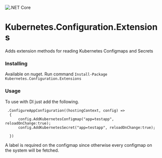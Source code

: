 
![.NET Core](https://github.com/Towmeykaw/Kubernetes.Configuration.Extensions/workflows/.NET%20Core/badge.svg)

# Kubernetes.Configuration.Extensions

Adds extension methods for reading Kubernetes Configmaps and Secrets

### Installing

Available on nuget. Run command 
``` Install-Package Kubernetes.Configuration.Extensions ```

### Usage
To use with DI just add the following.
```
 .ConfigureAppConfiguration((hostingContext, config) =>
  {
      config.AddKubernetesConfigmap("app=testapp", reloadOnChange:true);
      config.AddKubernetesSecret("app=testapp", reloadOnChange:true);

  })
```
A label is required on the configmap since otherwise every configmap on the system will be fetched.
